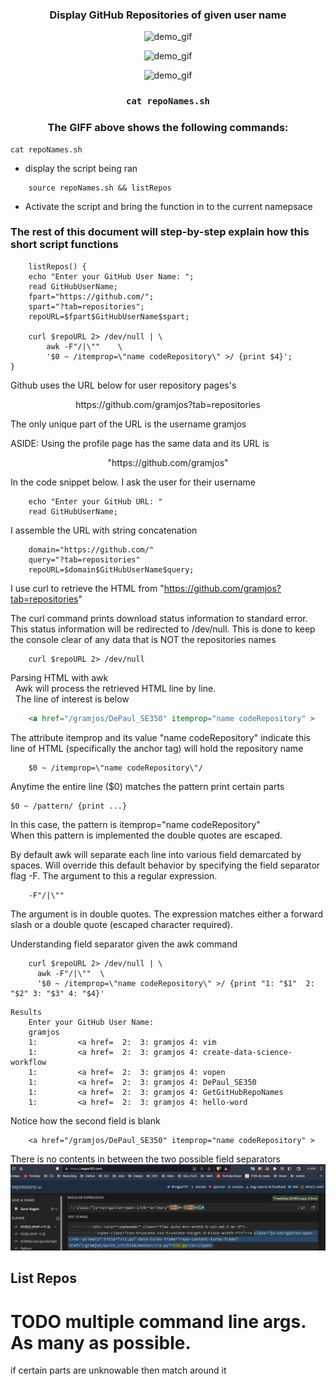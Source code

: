 <h3 align="center">
	Display GitHub Repositories of given user name
</h3>
<p align="center">
  <img 
    src="https://media.giphy.com/media/v1.Y2lkPTc5MGI3NjExczJqZTFtYXhsODhpbGduZGJkMWZvaDhrNnpvZDF2dm9hcjhxc214dyZlcD12MV9pbnRlcm5hbF9naWZfYnlfaWQmY3Q9Zw/ozPuTxjCDIyG98QcMj/giphy.gif"
	alt="demo_gif"
  />
</p>

<p align="center">
  <img 
    src="https://media.giphy.com/media/v1.Y2lkPTc5MGI3NjExd3BxNXlsdzAzOGxpb25wejQ3aDV1NXo1NWk4ZmVzMWlpaWRnanN0NSZlcD12MV9pbnRlcm5hbF9naWZfYnlfaWQmY3Q9Zw/DiX6lk10tfKvVV9F87/giphy.gif"
	alt="demo_gif"
  />
</p>

<p align="center">
  <img 
    src="https://media.giphy.com/media/QS6nYlQUgstr48Jyb7/giphy.gif"
	alt="demo_gif"
  />
</p>

<h3 align="center">

```shell
cat repoNames.sh
```

</h3>
<h3 align="center">
The GIFF above shows the following commands:<br>

</h3>

<p align="center">

```shell
cat repoNames.sh
```

* display the script being ran

```shell
    source repoNames.sh && listRepos
```
* Activate the script and bring the function in to the current namepsace
</p>

### The rest of this document will step-by-step explain how this short script functions 

```shell
    listRepos() {
	echo "Enter your GitHub User Name: ";
	read GitHubUserName;
	fpart="https://github.com/";
	spart="?tab=repositories";
	repoURL=$fpart$GitHubUserName$spart;

	curl $repoURL 2> /dev/null | \
		awk -F"/|\"" 	\
		'$0 ~ /itemprop=\"name codeRepository\" >/ {print $4}';
}

```


Github uses the URL below for user repository pages's
<p align="center">https://github.com/gramjos?tab=repositories </p>
The only unique part of the URL is the username gramjos

ASIDE: Using the profile page has the same data and its URL is
<p align="center">
	"https://github.com/gramjos"
</p>

In the code snippet below. I ask the user for their username

```shell
	echo "Enter your GitHub URL: "
	read GitHubUserName;
```

I assemble the URL with string concatenation 

```shell
	domain="https://github.com/"
	query="?tab=repositories"
	repoURL=$domain$GitHubUserName$query;
```

I use curl to retrieve the HTML from 
	"https://github.com/gramjos?tab=repositories"

The curl command prints download status information to standard error. This 
	status information will be redirected to /dev/null. This is done to keep
	the console clear of any data that is NOT the repositories names

```shell
	curl $repoURL 2> /dev/null
```

Parsing HTML with awk<br>
	&nbsp;&nbsp;Awk will process the retrieved HTML line by line.<br> 
	&nbsp;&nbsp;The line of interest is below

```HTML        
	<a href="/gramjos/DePaul_SE350" itemprop="name codeRepository" >
```

<p>The attribute itemprop and its value "name codeRepository" indicate this 
		line of HTML (specifically the anchor tag) will hold the repository
		name</p>

```shell  
	$0 ~ /itemprop=\"name codeRepository\"/ 
```

<p>Anytime the entire line ($0) matches the pattern print certain parts</p>

	$0 ~ /pattern/ {print ...}

<p>In this case, the pattern is itemprop="name codeRepository" <br>
	When this pattern is implemented the double quotes are escaped.</p>

<p>By default awk will separate each line into various field demarcated 
		by spaces. Will override this default behavior by specifying the
		field separator flag -F. The argument to this a regular expression.</p>
		

```shell	
	-F"/|\""  
```

<p>The argument is in double quotes. The expression matches either a forward
		slash or a double quote (escaped character required). </p>

Understanding field separator
  given the awk command

```shell
	curl $repoURL 2> /dev/null | \
	  awk -F"/|\"" 	\
	  '$0 ~ /itemprop=\"name codeRepository\" >/ {print "1: "$1"  2: "$2" 3: "$3" 4: "$4}'
```

	Results
		Enter your GitHub User Name: 
		gramjos
		1:         <a href=  2:  3: gramjos 4: vim
		1:         <a href=  2:  3: gramjos 4: create-data-science-workflow
		1:         <a href=  2:  3: gramjos 4: vopen
		1:         <a href=  2:  3: gramjos 4: DePaul_SE350
		1:         <a href=  2:  3: gramjos 4: GetGitHubRepoNames
		1:         <a href=  2:  3: gramjos 4: hello-word

Notice how the second field is blank

```shell     
	<a href="/gramjos/DePaul_SE350" itemprop="name codeRepository" >	
```

There is no contents in between the two possible field separators
![image](pattern_regex.png)

## List Repos
# TODO multiple command line args. As many as possible. 
if certain parts are unknowable then match around it

